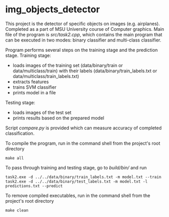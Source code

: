 # img_objects_detector

This project is the detector of specific objects on images (e.g. airplanes). Completed as a part of MSU University course of Computer graphics.
Main file of the program is *src/task2.cpp*, which contains the main program that can be executed in two modes: binary classifier and multi-class classifier.

Program performs several steps on the training stage and the prediction stage.
Training stage:
* loads images of the training set (data/binary/train or data/multiclass/train) with their labels (data/binary/train_labels.txt or data/multiclass/train_labels.txt) 
* extracts features
* trains SVM classifier
* prints model in a file

Testing stage:
* loads images of the test set
* prints results based on the prepared model

Script *compare.py* is provided which can measure accuracy of completed classification.

To compile the program, run in the command shell from the project's root directory
```
make all
```

To pass through training and testing stage, go to *build/bin/* and run
```
task2.exe -d ../../data/binary/train_labels.txt -m model.txt --train
task2.exe -d ../../data/binary/test_labels.txt -m model.txt -l predictions.txt --predict
```

To remove compiled executables, run in the command shell from the project's root directory
```
make clean
```
